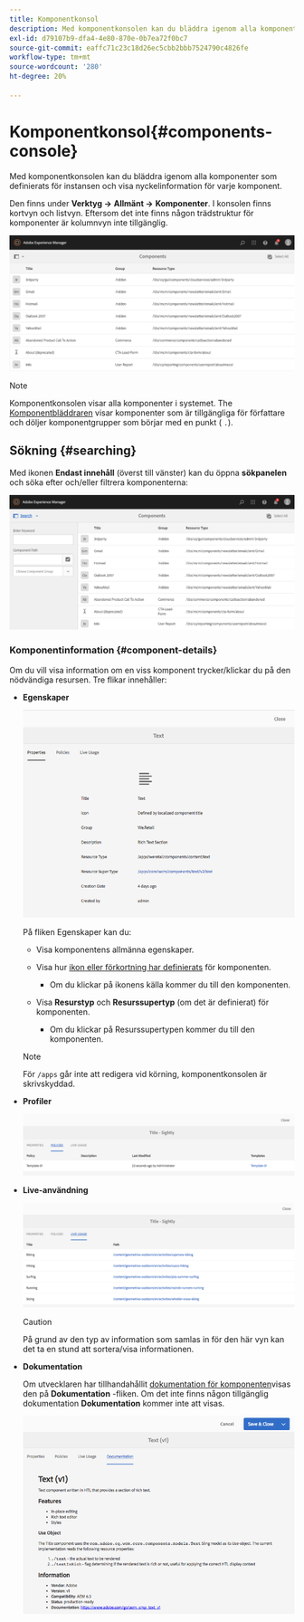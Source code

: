 ```yaml
---
title: Komponentkonsol
description: Med komponentkonsolen kan du bläddra igenom alla komponenter som definierats för instansen och visa nyckelinformation för varje komponent.
exl-id: d79107b9-dfa4-4e80-870e-0b7ea72f0bc7
source-git-commit: eaffc71c23c18d26ec5cbb2bbb7524790c4826fe
workflow-type: tm+mt
source-wordcount: '280'
ht-degree: 20%

---
```


# Komponentkonsol{#components-console}

Med komponentkonsolen kan du bläddra igenom alla komponenter som definierats för instansen och visa nyckelinformation för varje komponent.

Den finns under **Verktyg ->** **Allmänt ->** **Komponenter**. I konsolen finns kortvyn och listvyn. Eftersom det inte finns någon trädstruktur för komponenter är kolumnvyn inte tillgänglig.

![screen-shot_2019-03-05at113145](assets/screen-shot_2019-03-05at113145.png)

>[!NOTE]
>
>Komponentkonsolen visar alla komponenter i systemet. The [Komponentbläddraren](/help/sites-authoring/author-environment-tools.md#components-browser) visar komponenter som är tillgängliga för författare och döljer komponentgrupper som börjar med en punkt ( `.`).

## Sökning {#searching}

Med ikonen **Endast innehåll** (överst till vänster) kan du öppna **sökpanelen** och söka efter och/eller filtrera komponenterna:

![screen-shot_2019-03-05at113251](assets/screen-shot_2019-03-05at113251.png)

### Komponentinformation {#component-details}

Om du vill visa information om en viss komponent trycker/klickar du på den nödvändiga resursen. Tre flikar innehåller:

* **Egenskaper**

  ![screen_shot_2018-03-27at165847](assets/screen_shot_2018-03-27at165847.png)

  På fliken Egenskaper kan du:

   * Visa komponentens allmänna egenskaper.
   * Visa hur [ikon eller förkortning har definierats](/help/sites-developing/components-basics.md#component-icon-in-touch-ui) för komponenten.

      * Om du klickar på ikonens källa kommer du till den komponenten.

   * Visa **Resurstyp** och **Resurssupertyp** (om det är definierat) för komponenten.

      * Om du klickar på Resurssupertypen kommer du till den komponenten.

  >[!NOTE]
  >
  >För `/apps` går inte att redigera vid körning, komponentkonsolen är skrivskyddad.

* **Profiler**

  ![Profiler](assets/chlimage_1-169.png)

* **Live-användning**

  ![Live-användning](assets/chlimage_1-170.png)

  >[!CAUTION]
  >
  >På grund av den typ av information som samlas in för den här vyn kan det ta en stund att sortera/visa informationen.

* **Dokumentation**

  Om utvecklaren har tillhandahållit [dokumentation för komponenten](/help/sites-developing/developing-components.md#documenting-your-component)visas den på **Dokumentation** -fliken. Om det inte finns någon tillgänglig dokumentation **Dokumentation** kommer inte att visas.

  ![Dokumentation](assets/chlimage_1-171.png)
